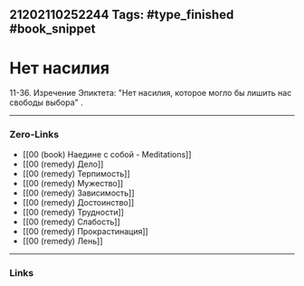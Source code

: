 21202110252244
Tags: #type_finished #book_snippet 
---
# Нет насилия

 11-36. Изречение Эпиктета: "Нет насилия, которое могло бы лишить нас свободы выбора"  .

---
### Zero-Links
 - [[00 (book) Наедине с собой - Meditations]]
 - [[00 (remedy) Дело]]
 - [[00 (remedy) Терпимость]]
 - [[00 (remedy) Мужество]]
 - [[00 (remedy) Зависимость]] 
 - [[00 (remedy) Достоинство]]
 - [[00 (remedy) Трудности]]
 - [[00 (remedy) Слабость]]
 - [[00 (remedy) Прокрастинация]]
 - [[00 (remedy) Лень]]
---
### Links
